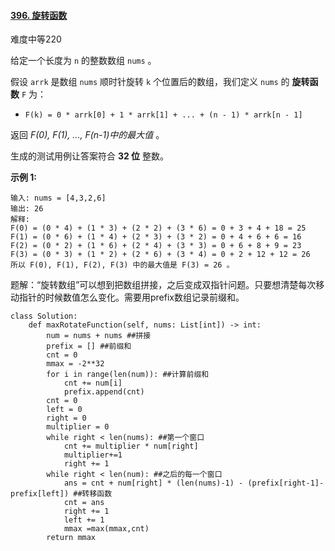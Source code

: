 #### [396. 旋转函数](https://leetcode-cn.com/problems/rotate-function/)

难度中等220

给定一个长度为 `n` 的整数数组 `nums` 。

假设 `arrk` 是数组 `nums` 顺时针旋转 `k` 个位置后的数组，我们定义 `nums` 的 **旋转函数**  `F` 为：

- `F(k) = 0 * arrk[0] + 1 * arrk[1] + ... + (n - 1) * arrk[n - 1]`

返回 *F(0), F(1), ..., F(n-1)中的最大值* 。

生成的测试用例让答案符合 **32 位** 整数。

 

**示例 1:**

```
输入: nums = [4,3,2,6]
输出: 26
解释:
F(0) = (0 * 4) + (1 * 3) + (2 * 2) + (3 * 6) = 0 + 3 + 4 + 18 = 25
F(1) = (0 * 6) + (1 * 4) + (2 * 3) + (3 * 2) = 0 + 4 + 6 + 6 = 16
F(2) = (0 * 2) + (1 * 6) + (2 * 4) + (3 * 3) = 0 + 6 + 8 + 9 = 23
F(3) = (0 * 3) + (1 * 2) + (2 * 6) + (3 * 4) = 0 + 2 + 12 + 12 = 26
所以 F(0), F(1), F(2), F(3) 中的最大值是 F(3) = 26 。
```

题解：“旋转数组”可以想到把数组拼接，之后变成双指针问题。只要想清楚每次移动指针的时候数值怎么变化。需要用prefix数组记录前缀和。

```
class Solution:
    def maxRotateFunction(self, nums: List[int]) -> int:
        num = nums + nums ##拼接
        prefix = [] ##前缀和
        cnt = 0
        mmax = -2**32
        for i in range(len(num)): ##计算前缀和
            cnt += num[i]
            prefix.append(cnt)
        cnt = 0
        left = 0
        right = 0
        multiplier = 0
        while right < len(nums): ##第一个窗口
            cnt += multiplier * num[right]
            multiplier+=1
            right += 1
        while right < len(num): ##之后的每一个窗口
            ans = cnt + num[right] * (len(nums)-1) - (prefix[right-1]-prefix[left]) ##转移函数
            cnt = ans
            right += 1
            left += 1
            mmax =max(mmax,cnt)
        return mmax

```

